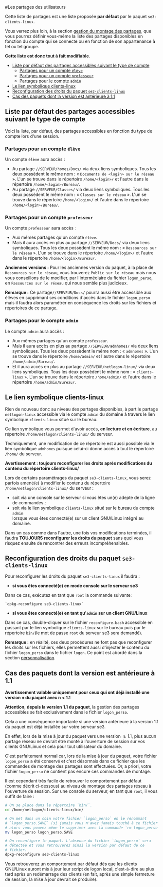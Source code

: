 #Les partages des utilisateurs

Cette liste de partages est une liste proposée **par défaut** par le paquet `se3-clients-linux`.

Vous verrez plus loin, à la section [gestion du montage des partages](script_logon.md#gestion-du-montage-des-partages-réseau), que vous pourrez définir vous-même
la liste des partages disponibles en fonction du compte qui se connecte ou en fonction de son appartenance à tel ou tel groupe.

**Cette liste est donc tout à fait modifiable**.

* [Liste par défaut des partages accessibles suivant le type de compte](#liste-par-défaut-des-partages-accessibles-suivant-le-type-de-compte)
    * [Partages pour un compte `élève`](#partages-pour-un-compte-élève)
    * [Partages pour un compte `professeur`](#partages-pour-un-compte-professeur)
    * [Partages pour le compte `admin`](#partages-pour-le-compte-admin)
* [Le lien symbolique clients-linux](#le-lien-symbolique-clients-linux)
* [Reconfiguration des droits du paquet `se3-clients-linux`](#reconfiguration-des-droits-du-paquet-se3-clients-linux)
* [Cas des paquets dont la version est antérieure à 1.1](#cas-des-paquets-dont-la-version-est-antérieure-à-11)



## Liste par défaut des partages accessibles suivant le type de compte

Voici la liste, par défaut, des partages accessibles en fonction du type de compte lors d'une session.

### Partages pour un compte `élève`

Un compte `élève` aura accès :

* Au partage `//SERVEUR/homes/Docs/` via deux liens symboliques. Tous les deux possèdent le même nom : « `Documents de <login> sur le réseau` ». L'un se trouve dans le répertoire `/home/<login>/` et l'autre dans le répertoire `/home/<login>/Bureau/`.
* Au partage `//SERVEUR/Classes/` via deux liens symboliques. Tous les deux possèdent le même nom : « `Classes sur le réseau` ». L'un se trouve dans le répertoire `/home/<login>/` et l'autre dans le répertoire `/home/<login>/Bureau/`.

### Partages pour un compte `professeur`

Un compte `professeur` aura accès :

* Aux mêmes partages qu'un compte `élève`.
* Mais il aura accès en plus au partage `//SERVEUR/Docs/` via deux liens symboliques. Tous les deux possèdent le même nom : « `Ressources sur le réseau` ». L'un se trouve dans le répertoire `/home/<login>/` et l'autre dans le répertoire `/home/<login>/Bureau/`.

**Anciennes versions :** Pour les anciennes version du paquet, à la place de `Ressources sur le réseau`, vous trouverez `Public sur le réseau` mais nous vous conseillons de le modifier, par l'intermédiaire du fichier `logon_perso`, en `Ressources sur le réseau` qui nous semble plus judicieux.

**Remarque :** Ce partage`//SERVEUR/Docs/` pourra aussi être accessible aux élèves en supprimant ses conditions d'accès dans le fichier `logon_perso` mais il faudra alors paramétrer en conséquence les droits sur les fichiers et répertoires de ce partage.

### Partages pour le compte `admin`

Le compte `admin` aura accès :

* Aux mêmes partages qu'un compte `professeur`.
* Mais il aura accès en plus au partage `//SERVEUR/admhomes/` via deux liens symboliques. Tous les deux possèdent le même nom : « `admhomes` ». L'un se trouve dans le répertoire `/home/admin/` et l'autre dans le répertoire `/home/admin/Bureau/`.
* Et il aura accès en plus au partage `//SERVEUR/netlogon-linux/` via deux liens symboliques. Tous les deux possèdent le même nom : « `clients-linux` ». L'un se trouve dans le répertoire `/home/admin/` et l'autre dans le répertoire `/home/admin/Bureau/`.


## Le lien symbolique clients-linux

Rien de nouveau donc au niveau des partages disponibles, à part le partage `netlogon-linux` accessible via le compte `admin` du domaine à travers le lien symbolique `clients-linux` situé sur le bureau.

Ce lien symbolique vous permet d'avoir accès, **en lecture et en écriture**, au répertoire `/home/netlogon/clients-linux/` du serveur.

Techniquement, une modification de ce répertoire est aussi possible via le lien symbolique `admhomes` puisque celui-ci donne accès à tout le répertoire `/home/` du serveur.

**Avertissement : toujours reconfigurer les droits après modifications du contenu du répertoire clients-linux/**

Lors de certains paramétrages du paquet `se3-clients-linux`, vous serez parfois amené(e) à modifier le contenu du répertoire `/home/netlogon/clients-linux/` du serveur :

* soit via une console sur le serveur si vous êtes un(e) adepte de la ligne de commandes ;
* soit via le lien symbolique `clients-linux` situé sur le bureau du compte `admin`  
lorsque vous êtes connecté(e) sur un client GNU/Linux intégré au domaine.  

Dans un cas comme dans l'autre, une fois vos modifications terminées, il faudra **TOUJOURS reconfigurer les droits du paquet** sans quoi vous risquez ensuite de rencontrer des erreurs incompréhensibles.


## Reconfiguration des droits du paquet `se3-clients-linux`

Pour reconfigurer les droits du paquet `se3-clients-linux` il faudra :

* **si vous êtes connecté(e) en mode console sur le serveur se3**

Dans ce cas, exécutez en tant que `root` la commande suivante:

    `dpkg-reconfigure se3-clients-linux`

* **si vous êtes connecté(e) en tant qu'`admin` sur un client GNU/Linux**

Dans ce cas, double-cliquer sur le fichier `reconfigure.bash` accessible en passant par le lien symbolique `clients-linux` sur le bureau puis par le répertoire `bin/`(le mot de passe `root` du serveur se3 sera demandé).

**Remarque :** en réalité, ces deux procédures ne font pas que reconfigurer les droits sur les fichiers, elles permettent aussi d'injecter le contenu du fichier `logon_perso` dans le fichier `logon`. Ce point est abordé dans la section [personnalisation](script_logon.md#personnaliser-le-script-de-logon).


## Cas des paquets dont la version est antérieure à 1.1

**Avertissement valable uniquement pour ceux qui ont déjà installé une version n du paquet avec n < 1.1**

**Attention**, **depuis la version 1.1 du paquet**, la gestion des partages accessibles se fait exclusivement dans le fichier `logon_perso`.

Cela a une conséquence importante si une version antérieure à la version $1.1$ du paquet est déjà installée sur votre serveur se3.

En effet, lors de la mise à jour du paquet vers une version $\geq 1.1$, plus aucun partage réseau ne devrait être monté à l'ouverture de session sur vos clients GNU/Linux et cela pour tout utilisateur du domaine.

C'est parfaitement normal car, lors de la mise à jour du paquet, votre fichier `logon_perso` a été conservé et c'est désormais dans ce fichier que les commandes de montage des partages sont effectuées. Or, a priori, votre fichier `logon_perso` ne contient pas encore ces commandes de montage.

Il est cependant très facile de retrouver le comportement par défaut (comme décrit ci-dessous) au niveau du montage des partages réseau à l'ouverture de session. Sur une console du serveur, en tant que `root`, il vous suffit de faire :

```sh
# On se place dans le répertoire `bin/`.
cd /home/netlogon/clients-linux/bin/

# On met dans un coin votre fichier `logon_perso` en le renommant
# `logon_perso.SAVE` (si jamais vous n'avez jamais touché à ce fichier
# alors vous pouvez même le supprimer avec la commande `rm logon_perso`).
mv logon_perso logon_perso.SAVE

# On reconfigure le paquet. L'absence du fichier `logon_perso` sera
# détectée et vous retrouverez ainsi la version par défaut de ce 
# fichier.
dpkg-reconfigure se3-clients-linux
```

Vous retrouverez un comportement par défaut dès que les clients GNU/Linux auront mis à jour leur script de logon local, c'est-à-dire au plus tard après un redémarrage des clients (en fait, après une simple fermeture de session, la mise à jour devrait se produire).

